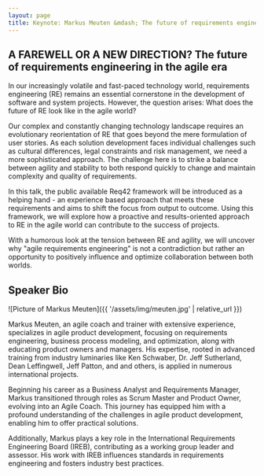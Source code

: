 ```yaml
---
layout: page
title: Keynote: Markus Meuten &mdash; The future of requirements engineering in the agile era
---
```


## A FAREWELL OR A NEW DIRECTION? The future of requirements engineering in the agile era

In our increasingly volatile and fast-paced technology world, requirements engineering (RE)
remains an essential cornerstone in the development of software and system projects.
However, the question arises: What does the future of RE look like in the agile world?

Our complex and constantly changing technology landscape requires an evolutionary
reorientation of RE that goes beyond the mere formulation of user stories. As each solution
development faces individual challenges such as cultural differences, legal constraints and
risk management, we need a more sophisticated approach. The challenge here is to strike
a balance between agility and stability to both respond quickly to change and maintain complexity
and quality of requirements.

In this talk, the public available Req42 framework will be introduced as a helping hand  - an
experience based approach that meets these requirements and aims to shift the focus from
output to outcome. Using this framework, we will explore how a proactive and results-oriented
approach to RE in the agile world can contribute to the success of projects.

With a humorous look at the tension between RE and agility, we will uncover why "agile
requirements engineering" is not a contradiction but rather an opportunity to positively
influence and optimize collaboration between both worlds.

## Speaker Bio

![Picture of Markus Meuten]({{ '/assets/img/meuten.jpg' | relative_url }})

Markus Meuten, an agile coach and trainer with extensive experience, specializes in agile product development, focusing on requirements engineering, business process modeling, and optimization, along with educating product owners and managers. His expertise, rooted in advanced training from industry luminaries like Ken Schwaber, Dr. Jeff Sutherland, Dean Leffingwell, Jeff Patton, and and others, is applied in numerous international projects.

Beginning his career as a Business Analyst and Requirements Manager, Markus transitioned through roles as Scrum Master and Product Owner, evolving into an Agile Coach. This journey has equipped him with a profound understanding of the challenges in agile product development, enabling him to offer practical solutions.

Additionally, Markus plays a key role in the International Requirements Engineering Board (IREB), contributing as a working group leader and assessor. His work with IREB influences standards in requirements engineering and fosters industry best practices.